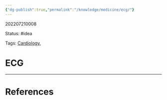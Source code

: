 ```yaml
---
{"dg-publish":true,"permalink":"/knowledge/medicine/ecg/"}
---
```



202207210008

Status: #idea

Tags: [Cardiology](Cardiology), 

# ECG








___
# References
